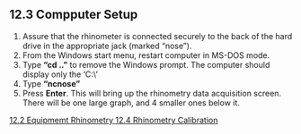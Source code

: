 ## 12.3 Compputer Setup

1. Assure that the rhinometer is connected securely to the back of the hard drive in the appropriate jack (marked “nose”).
2. From the Windows start menu, restart computer in MS-DOS mode.
3. Type **“cd ..”** to remove the Windows prompt. The computer should display only the ‘C:\’
4. Type **“ncnose”**
5. Press **Enter**. This will bring up the rhinometry data acquisition screen.  There will be one large graph, and 4 smaller ones below it.


<div class="center">
<div class="btn-group">
  <a href=":pages_path:/manuals/rhinometry/12-02-equipment.md" class="btn btn-default">
    <span class="glyphicon glyphicon-chevron-left"></span>
    12.2 Equipmemt
  </a>

  <a href=":pages_path:/manuals/rhinometry" class="btn btn-default">
    <span class="glyphicon glyphicon-chevron-up"></span>
    Rhinometry
  </a>

  <a href=":pages_path:/manuals/rhinometry/12-04-rhinometry-calibration.md" class="btn btn-success">
    12.4 Rhinometry Calibration
    <span class="glyphicon glyphicon-chevron-right"></span>
  </a>
</div>
</div>
